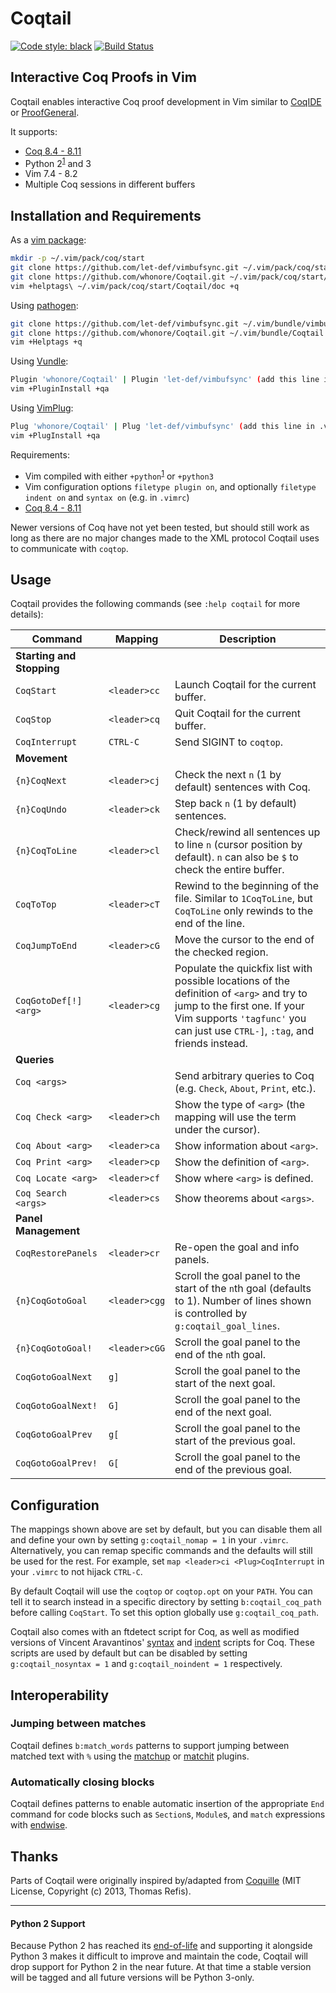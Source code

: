 # Coqtail

[![Code style: black](https://img.shields.io/badge/code%20style-black-000000.svg)](https://github.com/ambv/black)
[![Build Status](https://travis-ci.com/whonore/Coqtail.svg?branch=master)](https://travis-ci.com/whonore/Coqtail)

## Interactive Coq Proofs in Vim

Coqtail enables interactive Coq proof development in Vim similar to
[CoqIDE](https://coq.inria.fr/refman/practical-tools/coqide.html)
or [ProofGeneral](https://proofgeneral.github.io/).

It supports:
- [Coq 8.4 - 8.11](https://coq.inria.fr/download)
- Python 2<sup>[1](#python2)</sup> and 3
- Vim 7.4 - 8.2
- Multiple Coq sessions in different buffers

## Installation and Requirements

As a
[vim package](https://vimhelp.org/repeat.txt.html#packages):
```sh
mkdir -p ~/.vim/pack/coq/start
git clone https://github.com/let-def/vimbufsync.git ~/.vim/pack/coq/start/vimbufsync
git clone https://github.com/whonore/Coqtail.git ~/.vim/pack/coq/start/Coqtail
vim +helptags\ ~/.vim/pack/coq/start/Coqtail/doc +q
```

Using
[pathogen](https://github.com/tpope/vim-pathogen):
```sh
git clone https://github.com/let-def/vimbufsync.git ~/.vim/bundle/vimbufsync
git clone https://github.com/whonore/Coqtail.git ~/.vim/bundle/Coqtail
vim +Helptags +q
```

Using
[Vundle](https://github.com/VundleVim/Vundle.vim):
```sh
Plugin 'whonore/Coqtail' | Plugin 'let-def/vimbufsync' (add this line in .vimrc)
vim +PluginInstall +qa
```

Using
[VimPlug](https://github.com/junegunn/vim-plug):
```sh
Plug 'whonore/Coqtail' | Plug 'let-def/vimbufsync' (add this line in .vimrc)
vim +PlugInstall +qa
```

Requirements:
- Vim compiled with either `+python`<sup>[1](#python2)</sup> or `+python3`
- Vim configuration options `filetype plugin on`, and optionally `filetype indent on` and `syntax on` (e.g. in `.vimrc`)
- [Coq 8.4 - 8.11](https://coq.inria.fr/download)

Newer versions of Coq have not yet been tested, but should still work as long as
there are no major changes made to the XML protocol Coqtail uses to communicate
with `coqtop`.

## Usage

Coqtail provides the following commands (see `:help coqtail` for more details):

| Command | Mapping | Description |
|---|---|---|
| **Starting and Stopping** | |
| `CoqStart` | `<leader>cc` | Launch Coqtail for the current buffer. |
| `CoqStop` | `<leader>cq` | Quit Coqtail for the current buffer. |
| `CoqInterrupt` | `CTRL-C` | Send SIGINT to `coqtop`. |
| **Movement** | |
| `{n}CoqNext` | `<leader>cj` | Check the next `n` (1 by default) sentences with Coq. |
| `{n}CoqUndo` | `<leader>ck` | Step back `n` (1 by default) sentences. |
| `{n}CoqToLine` | `<leader>cl` | Check/rewind all sentences up to line `n` (cursor position by default). `n` can also be `$` to check the entire buffer.|
| `CoqToTop` | `<leader>cT` | Rewind to the beginning of the file. Similar to `1CoqToLine`, but `CoqToLine` only rewinds to the end of the line. |
| `CoqJumpToEnd` | `<leader>cG` | Move the cursor to the end of the checked region. |
| `CoqGotoDef[!] <arg>` | `<leader>cg` | Populate the quickfix list with possible locations of the definition of `<arg>` and try to jump to the first one. If your Vim supports `'tagfunc'` you can just use `CTRL-]`, `:tag`, and friends instead. |
| **Queries** | |
| `Coq <args>` | | Send arbitrary queries to Coq (e.g. `Check`, `About`, `Print`, etc.). |
| `Coq Check <arg>` | `<leader>ch` | Show the type of `<arg>` (the mapping will use the term under the cursor). |
| `Coq About <arg>` | `<leader>ca` | Show information about `<arg>`. |
| `Coq Print <arg>` | `<leader>cp` | Show the definition of `<arg>`. |
| `Coq Locate <arg>` | `<leader>cf` | Show where `<arg>` is defined. |
| `Coq Search <args>` | `<leader>cs` | Show theorems about `<args>`. |
| **Panel Management** | |
| `CoqRestorePanels` | `<leader>cr` | Re-open the goal and info panels. |
| `{n}CoqGotoGoal` | `<leader>cgg` | Scroll the goal panel to the start of the `n`th goal (defaults to 1). Number of lines shown is controlled by `g:coqtail_goal_lines`. |
| `{n}CoqGotoGoal!` | `<leader>cGG` | Scroll the goal panel to the end of the `n`th goal. |
| `CoqGotoGoalNext` | `g]` | Scroll the goal panel to the start of the next goal. |
| `CoqGotoGoalNext!` | `G]` | Scroll the goal panel to the end of the next goal. |
| `CoqGotoGoalPrev` | `g[` | Scroll the goal panel to the start of the previous goal. |
| `CoqGotoGoalPrev!` | `G[` | Scroll the goal panel to the end of the previous goal. |


## Configuration

The mappings shown above are set by default, but you can disable them all and
define your own by setting `g:coqtail_nomap = 1` in your `.vimrc`.
Alternatively, you can remap specific commands and the defaults will still be
used for the rest.
For example, set `map <leader>ci <Plug>CoqInterrupt` in your `.vimrc` to not
hijack `CTRL-C`.

By default Coqtail will use the `coqtop` or `coqtop.opt` on your `PATH`.
You can tell it to search instead in a specific directory by setting
`b:coqtail_coq_path` before calling `CoqStart`. To set this option globally use
`g:coqtail_coq_path`.

Coqtail also comes with an ftdetect script for Coq, as well as modified
versions of Vincent Aravantinos'
[syntax](http://www.vim.org/scripts/script.php?script_id=2063) and
[indent](http://www.vim.org/scripts/script.php?script_id=2079) scripts for Coq.
These scripts are used by default but can be disabled by setting
`g:coqtail_nosyntax = 1` and `g:coqtail_noindent = 1` respectively.

## Interoperability

### Jumping between matches

Coqtail defines `b:match_words` patterns to support jumping between matched
text with `%` using the
[matchup](https://github.com/andymass/vim-matchup) or
[matchit](http://ftp.vim.org/pub/vim/runtime/macros/matchit.txt) plugins.

### Automatically closing blocks

Coqtail defines patterns to enable automatic insertion of the appropriate
`End` command for code blocks such as `Section`s, `Module`s, and `match`
expressions with [endwise](https://github.com/tpope/vim-endwise).

## Thanks

Parts of Coqtail were originally inspired by/adapted from
[Coquille](https://github.com/the-lambda-church/coquille)
(MIT License, Copyright (c) 2013, Thomas Refis).

---

#### <a name="python2">Python 2 Support</a>
Because Python 2 has reached its [end-of-life](https://pythonclock.org/) and supporting it alongside Python 3 makes it difficult to improve and maintain the code, Coqtail will drop support for Python 2 in the near future. At that time a stable version will be tagged and all future versions will be Python 3-only.
